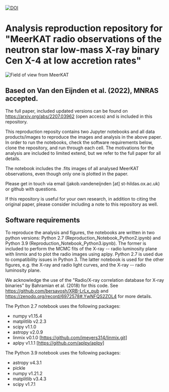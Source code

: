 [![DOI](https://zenodo.org/badge/527488004.svg)](https://zenodo.org/doi/10.5281/zenodo.10038512)

# Analysis reproduction repository for "MeerKAT radio observations of the neutron star low-mass X-ray binary Cen X-4 at low accretion rates"

![Field of view from MeerKAT](Figure1_2/Figure1.png?raw=true "Cen X-4 field with MeerKAT")

## Based on Van den Eijnden et al. (2022), MNRAS accepted.
The full paper, included updated versions can be found on https://arxiv.org/abs/2207.03962 (open access) and is included in this repository.

This reproduction reposity contains two Jupyter notebooks and all data products/images to reproduce the images and analysis in the above paper. In order to run the notebooks, check the software requirements below, clone the repository, and run through each cell. The motivations for the analysis are included to limited extend, but we refer to the full paper for all details.

The notebook includes the .fits images of all analysed MeerKAT observations, even though only one is plotted in the paper.

Please get in touch via email (jakob.vandeneijnden [at] st-hildas.ox.ac.uk) or github with questions.

If this repository is useful for your own research, in addition to citing the original paper, please consider including a note to this repository as well.

## Software requirements

To reproduce the analysis and figures, the notebooks are written in two python versions: Python 2.7 (Reproduction_Notebook_Python2.ipynb) and Python 3.9 (Reproduction_Notebook_Python3.ipynb). The former is included to perform the MCMC fits of the X-ray -- radio luminosity plane with linmix and to plot the radio images using aplpy. Python 2.7 is used due to compatibility issues in Python 3. The latter notebook is used for the other figures, e.g. the X-ray and radio light curves, and the X-ray -- radio luminosity plane.

We acknowledge the use of the "Radio/X-ray correlation database for X-ray binaries" by Bahramian et al. (2018) for this code. See https://github.com/bersavosh/XRB-LrLx_pub and https://zenodo.org/record/6972578#.YwNFQS2ZOL4 for more details.

The Python 2.7 notebook uses the following packages:

- numpy v1.15.4
- matplitlib v2.2.3
- scipy v1.1.0
- astropy v2.0.9
- linmix v0.1.0 [https://github.com/jmeyers314/linmix.git]
- aplpy v1.1.1 [https://github.com/aplpy/aplpy]

The Python 3.9 notebook uses the following packages:

- astropy v4.3.1
- pickle
- numpy v1.21.2
- matplitlib v3.4.3
- scipy v1.7.1










